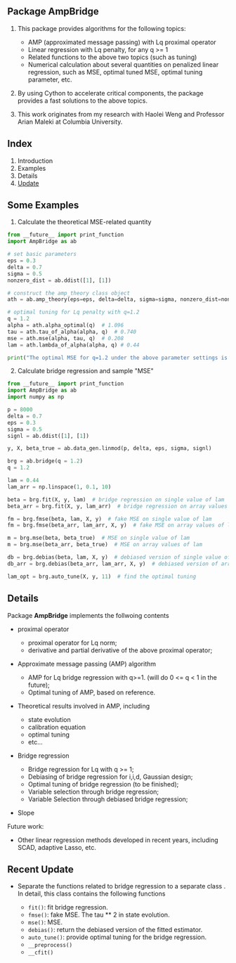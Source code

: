 ## Package AmpBridge

1. This package provides algorithms for the following topics:
   * AMP (approximated message passing) with Lq proximal operator
   * Linear regression with Lq penalty, for any q >= 1
   * Related functions to the above two topics (such as tuning)
   * Numerical calculation about several quantities on penalized linear regression, such as MSE, optimal tuned MSE, optimal tuning parameter, etc.

2. By using Cython to accelerate critical components, the package provides a fast solutions to the above topics.
3. This work originates from my research with Haolei Weng and Professor Arian Maleki at Columbia University.

## Index
1. Introduction
2. Examples
3. Details
4. [Update](#update)

## Some Examples

1. Calculate the theoretical MSE-related quantity

```python
from __future__ import print_function
import AmpBridge as ab

# set basic parameters
eps = 0.3
delta = 0.7
sigma = 0.5
nonzero_dist = ab.ddist([1], [1])

# construct the amp_theory class object
ath = ab.amp_theory(eps=eps, delta=delta, sigma=sigma, nonzero_dist=nonzero_dist)

# optimal tuning for Lq penalty with q=1.2
q = 1.2
alpha = ath.alpha_optimal(q)  # 1.096
tau = ath.tau_of_alpha(alpha, q)  # 0.740
mse = ath.mse(alpha, tau, q)  # 0.208
lam = ath.lambda_of_alpha(alpha, q) # 0.44

print("The optimal MSE for q=1.2 under the above parameter settings is {0}".format(mse))
```

2. Calculate bridge regression and sample "MSE"
```python
from __future__ import print_function
import AmpBridge as ab
import numpy as np

p = 8000
delta = 0.7
eps = 0.3
sigma = 0.5
signl = ab.ddist([1], [1])

y, X, beta_true = ab.data_gen.linmod(p, delta, eps, sigma, signl)

brg = ab.bridge(q = 1.2)
q = 1.2

lam = 0.44
lam_arr = np.linspace(1, 0.1, 10)

beta = brg.fit(X, y, lam)  # bridge regression on single value of lam
beta_arr = brg.fit(X, y, lam_arr)  # bridge regression on array values of lam

fm = brg.fmse(beta, lam, X, y)  # fake MSE on single value of lam
fm = brg.fmse(beta_arr, lam_arr, X, y)  # fake MSE on array values of lam

m = brg.mse(beta, beta_true)  # MSE on single value of lam
m = brg.mse(beta_arr, beta_true)  # MSE on array values of lam

db = brg.debias(beta, lam, X, y)  # debiased version of single value of lam
db_arr = brg.debias(beta_arr, lam_arr, X, y)  # debiased version of array values of lam.

lam_opt = brg.auto_tune(X, y, 11)  # find the optimal tuning
```

## Details
Package **AmpBridge** implements the follwoing contents

* proximal operator
  * proximal operator for Lq norm;
  * derivative and partial derivative of the above proximal operator;

* Approximate message passing (AMP) algorithm
  * AMP for Lq bridge regression with q>=1. (will do 0 <= q < 1 in the future);
  * Optimal tuning of AMP, based on reference.

* Theoretical results involved in AMP, including
  * state evolution
  * calibration equation
  * optimal tuning
  * etc...

* Bridge regression
  * Bridge regression for Lq with q >= 1;
  * Debiasing of bridge regression for i,i,d, Gaussian design;
  * Optimal tuning of bridge regression (to be finished);
  * Variable selection through bridge regression;
  * Variable Selection through debiased bridge regression;

* Slope

Future work:
* Other linear regression methods developed in recent years, including SCAD, adaptive Lasso, etc.

## <a name="update"></a>Recent Update
* Separate the functions related to bridge regression to a separate class <bridge>. In detail, this class contains the following functions
  * `fit()`: fit bridge regression.
  * `fmse()`: fake MSE. The tau ** 2 in state evolution.
  * `mse()`: MSE.
  * `debias()`: return the debiased version of the fitted estimator.
  * `auto_tune()`: provide optimal tuning for the bridge regression.
  * `__preprocess()`
  * `__cfit()`


